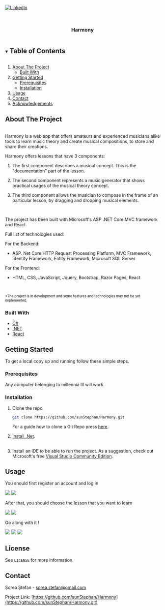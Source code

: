 <!--
*** To avoid retyping too much info. Do a search and replace for the following:
*** github_username, repo_name, twitter_handle, email, project_title, project_description
-->



<!-- PROJECT SHIELDS -->
<!--
*** I'm using markdown "reference style" links for readability.
*** Reference links are enclosed in brackets [ ] instead of parentheses ( ).
*** See the bottom of this document for the declaration of the reference variables
*** for contributors-url, forks-url, etc. This is an optional, concise syntax you may use.
*** https://www.markdownguide.org/basic-syntax/#reference-style-links
-->
[![LinkedIn][linkedin-shield]](https://www.linkedin.com/in/stefan-sorea-979a1b182/)



<!-- PROJECT LOGO -->
<br />
<p align="center">

[comment]: <> (  <a href="https://github.com/sunStephan/DungeonCrawler">)

[comment]: <> (    <img src="images/logo.png" alt="Logo" width="80" height="80">)

[comment]: <> (  </a>)

  <h3 align="center">Harmony</h3>


<!-- TABLE OF CONTENTS -->
<details open="open">
  <summary><h2 style="display: inline-block">Table of Contents</h2></summary>
  <ol>
    <li>
      <a href="#about-the-project">About The Project</a>
      <ul>
        <li><a href="#built-with">Built With</a></li>
      </ul>
    </li>
    <li>
      <a href="#getting-started">Getting Started</a>
      <ul>
        <li><a href="#prerequisites">Prerequisites</a></li>
        <li><a href="#installation">Installation</a></li>
      </ul>
    </li>
    <li><a href="#usage">Usage</a></li>
    <li><a href="#contact">Contact</a></li>
    <li><a href="#acknowledgements">Acknowledgements</a></li>
  </ol>
</details>



<!-- ABOUT THE PROJECT -->
## About The Project

<p align="left">
    <br />
    Harmony is a web app that offers amateurs and experienced musicians alike tools to learn music theory and create musical compositions, to store and share their creations.

   Harmony offers lessons that have 3 components:
1. The first component describes a musical concept. This is the "documentation" part of the lesson.

2. The second component represents a music generator that shows practical usages of the musical theory concept.
3. The third component allows the musician to compose in the frame of an particular lesson, by dragging and dropping musical elements.


<br/>

The project has been built with Microsoft's ASP .NET Core MVC framework and React.

Full list of technologies used:

For the Backend:

* ASP. Net Core HTTP Request Processing Platform, MVC Framework, Identity Framework, Entity Framework,  Microsoft SQL Server

For the Frontend:

* HTML, CSS, JavaScript, Jquery, Bootstrap, Razor Pages, React

<br/>


<span style= "font-size:0.8em; margin-top:-2px">*The project is in development and some features and technologies may not be yet implemented.</span>

</p>



### Built With

* [C#](https://en.wikipedia.org/wiki/C_Sharp_(programming_language))
* [.NET](https://en.wikipedia.org/wiki/.NET)
* [React](https://reactjs.org/)



<!-- GETTING STARTED -->
## Getting Started

To get a local copy up and running follow these simple steps.


### Prerequisites

Any computer belonging to millennia III will work.

### Installation

1. Clone the repo.
   ```sh
   git clone https://github.com/sunStephan/Harmony.git
   ```
    For a guide how to clone a Git Repo press [here](https://docs.github.com/en/github/creating-cloning-and-archiving-repositories/cloning-a-repository-from-github/cloning-a-repository).


2. [Install .Net](https://dotnet.microsoft.com/download).
<br/><br/>   
4. Install an IDE to be able to run the project. As a suggestion, check out Microsoft's free [Visual Studio Community Edition](https://visualstudio.microsoft.com/).


<!-- USAGE EXAMPLES -->
## Usage

You should first register an account and log in

![](readme_images/1.png)
![](readme_images/3.png)

After that, you should choose the lesson that you want to learn

![](readme_images/4.png)
![](readme_images/5.png)

Go along with it !

![](readme_images/6.png)
![](readme_images/7.png)
![](readme_images/8.png)

<!-- LICENSE -->
## License

See `LICENSE` for more information.

<!-- CONTACT -->
## Contact

Șorea Ștefan - [sorea.stefan@gmail.com](sorea.stefan@gmail.com)

Project Link: [https://github.com/sunStephan/Harmony](https://github.com/sunStephan/Harmony.git)



<!-- MARKDOWN LINKS & IMAGES -->
<!-- https://www.markdownguide.org/basic-syntax/#reference-style-links -->
[contributors-shield]: https://img.shields.io/github/contributors/github_username/repo.svg?style=for-the-badge
[contributors-url]: https://github.com/github_username/repo_name/graphs/contributors
[forks-shield]: https://img.shields.io/github/forks/github_username/repo.svg?style=for-the-badge
[forks-url]: https://github.com/github_username/repo_name/network/members
[stars-shield]: https://img.shields.io/github/stars/github_username/repo.svg?style=for-the-badge
[stars-url]: https://github.com/github_username/repo_name/stargazers
[issues-shield]: https://img.shields.io/github/issues/github_username/repo.svg?style=for-the-badge
[issues-url]: https://github.com/github_username/repo_name/issues
[license-shield]: https://img.shields.io/github/license/github_username/repo.svg?style=for-the-badge
[license-url]: https://github.com/github_username/repo_name/blob/master/LICENSE.txt
[linkedin-shield]: https://img.shields.io/badge/-LinkedIn-black.svg?style=for-the-badge&logo=linkedin&colorB=555
[linkedin-url]: https://linkedin.com/in/github_username
